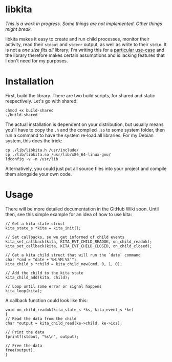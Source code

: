 # libkita

_This is a work in progress. Some things are not implemented. Other things might break._

libkita makes it easy to create and run child processes, monitor their activity, read their `stdout` and `stderr` output, as well as write to their `stdin`. It is not a _one size fits all_ library; I'm writing this for a [particular use-case](https://github.com/domsson/succade) and the library therefore makes certain assumptions and is lacking features that I don't need for my purposes.

# Installation

First, build the library. There are two build scripts, for shared and static respectively. Let's go with shared:

    chmod +x build-shared
    ./build-shared

The actual installation is dependent on your distribution, but usually means you'll have to copy the `.h` and the compiled `.so` to some system folder, then run a command to have the system re-load all libraries. For my Debian system, this does the trick:

    cp ./lib/libkita.h /usr/include/
    cp ./lib/libkita.so /usr/lib/x86_64-linux-gnu/
    ldconfig -v -n /usr/lib

Alternatively, you could just put all source files into your project and compile them alongside your own code.

# Usage

There will be more detailed documentation in the GitHub Wiki soon. Until then, see this simple example for an idea of how to use kita:

    // Get a kita state struct
    kita_state_s *kita = kita_init();

    // Set callbacks, so we get informed of child events
    kita_set_callback(kita, KITA_EVT_CHILD_READOK, on_child_readok);
    kita_set_callback(kita, KITA_EVT_CHILD_CLOSED, on_child_closed);

    // Get a kita child struct that will run the `date` command
    char *cmd = "date +'%H:%M:%S'";
    kita_child_s *child = kita_child_new(cmd, 0, 1, 0);

    // Add the child to the kita state
    kita_child_add(kita, child);

    // Loop until some error or signal happens
    kita_loop(kita);

A callback function could look like this:

    void on_child_readok(kita_state_s *ks, kita_event_s *ke)
    {
	// Read the data from the child
	char *output = kita_child_read(ke->child, ke->ios);

	// Print the data
	fprintf(stdout, "%s\n", output);

	// Free the data
	free(output);
    } 

